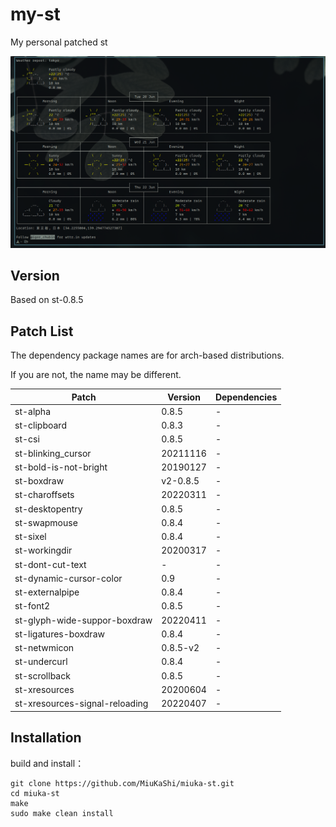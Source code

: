 # my-st

My personal patched st

![screen](./picture/st.png)

## Version

Based on st-0.8.5

## Patch List

The dependency package names are for arch-based distributions.

If you are not, the name may be different.

| Patch                          | Version  | Dependencies |
| ------------------------------ | -------- | ------------ |
| st-alpha                       | 0.8.5    | -            |
| st-clipboard                   | 0.8.3    | -            |
| st-csi                         | 0.8.5    | -            |
| st-blinking_cursor             | 20211116 | -            |
| st-bold-is-not-bright          | 20190127 | -            |
| st-boxdraw                     | v2-0.8.5 | -            |
| st-charoffsets                 | 20220311 | -            |
| st-desktopentry                | 0.8.5    | -            |
| st-swapmouse                   | 0.8.4    | -            |
| st-sixel                       | 0.8.4    | -            |
| st-workingdir                  | 20200317 | -            |
| st-dont-cut-text               | -        | -            |
| st-dynamic-cursor-color        | 0.9      | -            |
| st-externalpipe                | 0.8.4    | -            |
| st-font2                       | 0.8.5    | -            |
| st-glyph-wide-suppor-boxdraw   | 20220411 | -            |
| st-ligatures-boxdraw           | 0.8.4    | -            |
| st-netwmicon                   | 0.8.5-v2 | -            |
| st-undercurl                   | 0.8.4    | -            |
| st-scrollback                  | 0.8.5    | -            |
| st-xresources                  | 20200604 | -            |
| st-xresources-signal-reloading | 20220407 | -            |

## Installation

build and install：

```
git clone https://github.com/MiuKaShi/miuka-st.git
cd miuka-st
make
sudo make clean install
```
